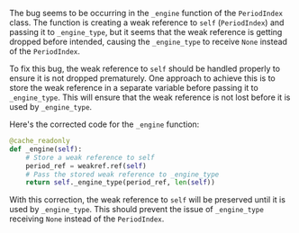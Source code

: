 The bug seems to be occurring in the `_engine` function of the `PeriodIndex` class. The function is creating a weak reference to `self` (`PeriodIndex`) and passing it to `_engine_type`, but it seems that the weak reference is getting dropped before intended, causing the `_engine_type` to receive `None` instead of the `PeriodIndex`.

To fix this bug, the weak reference to `self` should be handled properly to ensure it is not dropped prematurely. One approach to achieve this is to store the weak reference in a separate variable before passing it to `_engine_type`. This will ensure that the weak reference is not lost before it is used by `_engine_type`.

Here's the corrected code for the `_engine` function:

```python
@cache_readonly
def _engine(self):
    # Store a weak reference to self
    period_ref = weakref.ref(self)
    # Pass the stored weak reference to _engine_type
    return self._engine_type(period_ref, len(self))
```

With this correction, the weak reference to `self` will be preserved until it is used by `_engine_type`. This should prevent the issue of `_engine_type` receiving `None` instead of the `PeriodIndex`.